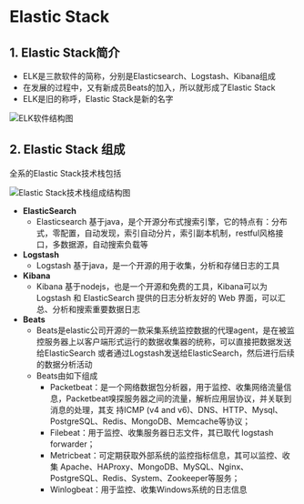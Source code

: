 # Elastic Stack

## 1. Elastic Stack简介

- ELK是三款软件的简称，分别是Elasticsearch、Logstash、Kibana组成
- 在发展的过程中，又有新成员Beats的加入，所以就形成了Elastic Stack
- ELK是旧的称呼，Elastic Stack是新的名字

![ELK软件结构图](images/20191016090841387_31297.png)

## 2. Elastic Stack 组成

全系的Elastic Stack技术栈包括

![Elastic Stack技术栈组成结构图](images/20191016090912542_3620.png)

- **ElasticSearch**
    - Elasticsearch 基于java，是个开源分布式搜索引擎，它的特点有：分布式，零配置，自动发现，索引自动分片，索引副本机制，restful风格接口，多数据源，自动搜索负载等
- **Logstash**
    - Logstash 基于java，是一个开源的用于收集，分析和存储日志的工具
- **Kibana**
    - Kibana 基于nodejs，也是一个开源和免费的工具，Kibana可以为 Logstash 和 ElasticSearch 提供的日志分析友好的 Web 界面，可以汇总、分析和搜索重要数据日志
- **Beats**
    - Beats是elastic公司开源的一款采集系统监控数据的代理agent，是在被监控服务器上以客户端形式运行的数据收集器的统称，可以直接把数据发送给ElasticSearch 或者通过Logstash发送给ElasticSearch，然后进行后续的数据分析活动
    - Beats由如下组成
        - Packetbeat：是一个网络数据包分析器，用于监控、收集网络流量信息，Packetbeat嗅探服务器之间的流量，解析应用层协议，并关联到消息的处理，其支 持ICMP (v4 and v6)、DNS、HTTP、Mysql、PostgreSQL、Redis、MongoDB、Memcache等协议；
        - Filebeat：用于监控、收集服务器日志文件，其已取代 logstash forwarder；
        - Metricbeat：可定期获取外部系统的监控指标信息，其可以监控、收集 Apache、HAProxy、MongoDB、MySQL、Nginx、PostgreSQL、Redis、System、Zookeeper等服务；
        - Winlogbeat：用于监控、收集Windows系统的日志信息

